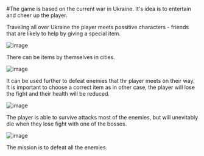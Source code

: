 #The game is based on the current war in Ukraine. It's idea is to entertain and сheer up the player.

Traveling all over Ukraine the player meets possitive characters - friends that are likely to help by giving a special item.

![image](https://user-images.githubusercontent.com/92580927/159458897-3d8dcf44-0111-41c5-abd0-09fd5099e0b7.png)

There can be items by themselves in cities.

![image](https://user-images.githubusercontent.com/92580927/159458801-35cf3b87-4556-486e-86e3-1c2590601dd2.png)

It can be used further to defeat enemies that thr player meets on their way. It is important to choose a correct item as in other case, the player will lose the fight and their health will be reduced.

![image](https://user-images.githubusercontent.com/92580927/159459178-014cb6e3-f1ae-47cb-9990-f44b56e50499.png)

The player is able to survive attacks most of the enemies, but will unevitably die when they lose fight with one of the bosses.

![image](https://user-images.githubusercontent.com/92580927/159459412-8ee8f8b2-a101-4216-993f-1024f3837842.png)


The mission is to defeat all the enemies. 
